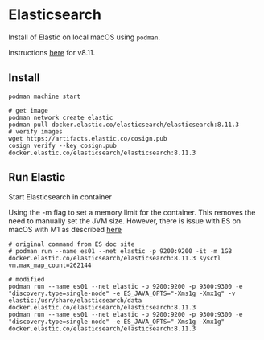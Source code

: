 # Elasticsearch
Install of Elastic on local macOS using `podman`.

Instructions [here](https://www.elastic.co/guide/en/elasticsearch/reference/current/docker.html) for v8.11.

## Install
```
podman machine start

# get image
podman network create elastic
podman pull docker.elastic.co/elasticsearch/elasticsearch:8.11.3
# verify images
wget https://artifacts.elastic.co/cosign.pub
cosign verify --key cosign.pub docker.elastic.co/elasticsearch/elasticsearch:8.11.3
```

## Run Elastic
Start Elasticsearch in container

Using the -m flag to set a memory limit for the container. This removes the need to manually set the JVM size. However, there is issue with ES on macOS with M1 as described [here](https://medium.com/@guillem.riera/elasticsearch-on-docker-podman-on-apple-silicon-mac-m1-m2-improving-official-documentation-e3b272ac7ad2)
```
# original command from ES doc site
# podman run --name es01 --net elastic -p 9200:9200 -it -m 1GB docker.elastic.co/elasticsearch/elasticsearch:8.11.3 sysctl vm.max_map_count=262144

# modified
podman run --name es01 --net elastic -p 9200:9200 -p 9300:9300 -e "discovery.type=single-node" -e ES_JAVA_OPTS="-Xms1g -Xmx1g" -v elastic:/usr/share/elasticsearch/data docker.elastic.co/elasticsearch/elasticsearch:8.11.3
podman run --name es01 --net elastic -p 9200:9200 -p 9300:9300 -e "discovery.type=single-node" -e ES_JAVA_OPTS="-Xms1g -Xmx1g" docker.elastic.co/elasticsearch/elasticsearch:8.11.3


```
